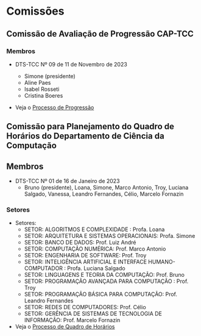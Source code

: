 # Comissões

## Comissão de Avaliação de Progressão CAP-TCC

### Membros

- DTS-TCC Nº 09 de 11 de Novembro de 2023
    * Simone (presidente)
    * Aline Paes
    * Isabel Rosseti
    * Cristina Boeres

- Veja o [Processo de Progressão](./sei-progressao.md)

## Comissão para Planejamento do Quadro de Horários do Departamento de Ciência da Computação

## Membros 
- DTS-TCC Nº 01 de 16 de Janeiro de 2023
    * Bruno (presidente), Loana, Simone, Marco Antonio, Troy, Luciana Salgado, Vanessa, Leandro Fernandes, Célio, Marcelo Fornazin

### Setores

- Setores:
    * SETOR: ALGORITMOS E COMPLEXIDADE : Profa. Loana
    * SETOR: ARQUITETURA E SISTEMAS OPERACIONAIS: Profa. Simone
    * SETOR: BANCO DE DADOS: Prof. Luiz André
    * SETOR: COMPUTAÇÃO NUMÉRICA: Prof. Marco Antonio
    * SETOR: ENGENHARIA DE SOFTWARE: Prof. Troy
    * SETOR: INTELIGÊNCIA ARTIFICIAL E INTERFACE HUMANO-COMPUTADOR : Profa. Luciana Salgado
    * SETOR: LINGUAGENS E TEORIA DA COMPUTAÇÃO:  Prof. Bruno
    * SETOR: PROGRAMAÇÃO AVANÇADA PARA COMPUTAÇÃO : Prof. Troy
    * SETOR: PROGRAMAÇÃO BÁSICA PARA COMPUTAÇÃO: Prof. Leandro Fernandes
    * SETOR: REDES DE COMPUTADORES: Prof. Célio
    * SETOR: GERÊNCIA DE SISTEMAS DE TECNOLOGIA DE INFORMAÇÃO: Prof. Marcelo Fornazin
- Veja o [Processo de Quadro de Horários](./disc-qh.md)
